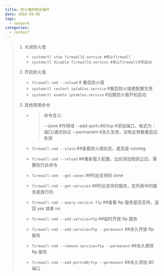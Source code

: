 ```yaml
---
title: 防火墙的相关操作
date: 2018-09-05
tags:
  - network
categories:
  - centos7
---
```


> 1. 关闭防火墙
>
>    - `systemctl stop firewalld.service #停止firewall`
>    - `systemctl disable firewalld.service #禁止firewall开机启动`
>
> 2. 开启防火墙
>
>    - `firewall-cmd --reload` # 重启防火墙
>    - `systemctl restart iptables.service` #重启防火墙使配置生效
>    - `systemctl enable iptables.service` #设置防火墙开机启动
>
> 3. 其他常用命令
>
>    - > 命令含义:
>      >
>      > --zone #作用域
>      > --add-port=80/tcp #添加端口，格式为：端口/通讯协议
>      > --permanent #永久生效，没有此参数重启后失效
>
>    - `firewall-cmd --state` ##查看防火墙状态，是否是 running
>    - `firewall-cmd --reload` ##重新载入配置，比如添加规则之后，需要执行此命令
>    - `firewall-cmd --get-zones` ##列出支持的 zone
>    - `firewall-cmd --get-services` ##列出支持的服务，在列表中的服务是放行的
>    - `firewall-cmd --query-service ftp` ##查看 ftp 服务是否支持，返回 yes 或者 no
>    - `firewall-cmd --add-service=ftp` ##临时开放 ftp 服务
>    - `firewall-cmd --add-service=ftp --permanent` ##永久开放 ftp 服务
>    - `firewall-cmd --remove-service=ftp --permanent` ##永久移除 ftp 服务
>    - `firewall-cmd --add-port=80/tcp --permanent` ##永久添加 80 端口
